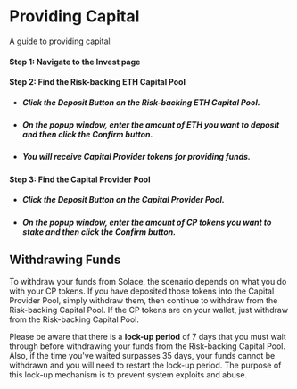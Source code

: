 # Providing Capital

A guide to providing capital

#### Step 1: Navigate to the **Invest** page

#### Step 2: Find the **Risk-backing ETH Capital Pool**

- ##### Click the **Deposit** Button on the Risk-backing ETH Capital Pool.
- ##### On the popup window, enter the amount of ETH you want to deposit and then click the **Confirm** button.
- ##### You will receive Capital Provider tokens for providing funds.

#### Step 3: Find the **Capital Provider Pool**

- ##### Click the **Deposit** Button on the Capital Provider Pool.
- ##### On the popup window, enter the amount of CP tokens you want to stake and then click the **Confirm** button.

## Withdrawing Funds

To withdraw your funds from Solace, the scenario depends on what you do with your CP tokens. If you have deposited those tokens into the Capital Provider Pool, simply withdraw them, then continue to withdraw from the Risk-backing Capital Pool. If the CP tokens are on your wallet, just withdraw from the Risk-backing Capital Pool.

Please be aware that there is a **lock-up period** of 7 days that you must wait through before withdrawing your funds from the Risk-backing Capital Pool. Also, if the time you've waited surpasses 35 days, your funds cannot be withdrawn and you will need to restart the lock-up period. The purpose of this lock-up mechanism is to prevent system exploits and abuse.